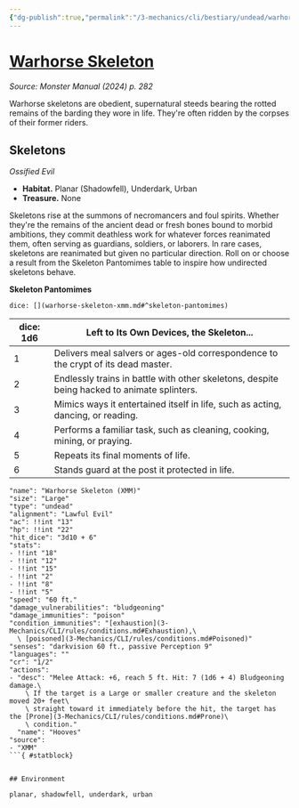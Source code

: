 ```yaml
---
{"dg-publish":true,"permalink":"/3-mechanics/cli/bestiary/undead/warhorse-skeleton-xmm/","tags":["ttrpg-cli/compendium/src/5e/xmm","ttrpg-cli/monster/cr/1-2","ttrpg-cli/monster/environment/planar","ttrpg-cli/monster/environment/shadowfell","ttrpg-cli/monster/environment/underdark","ttrpg-cli/monster/environment/urban","ttrpg-cli/monster/size/large","ttrpg-cli/monster/type/undead"],"created":"2025-02-22T12:02:28.339-05:00","updated":"2025-02-26T17:46:11.358-05:00"}
---
```


# [Warhorse Skeleton](3-Mechanics/CLI/bestiary/undead/warhorse-skeleton-xmm.md)
*Source: Monster Manual (2024) p. 282*  

Warhorse skeletons are obedient, supernatural steeds bearing the rotted remains of the barding they wore in life. They're often ridden by the corpses of their former riders.

## Skeletons

*Ossified Evil*

- **Habitat.** Planar (Shadowfell), Underdark, Urban  
- **Treasure.** None  

Skeletons rise at the summons of necromancers and foul spirits. Whether they're the remains of the ancient dead or fresh bones bound to morbid ambitions, they commit deathless work for whatever forces reanimated them, often serving as guardians, soldiers, or laborers. In rare cases, skeletons are reanimated but given no particular direction. Roll on or choose a result from the Skeleton Pantomimes table to inspire how undirected skeletons behave.

**Skeleton Pantomimes**

`dice: [](warhorse-skeleton-xmm.md#^skeleton-pantomimes)`

| dice: 1d6 | Left to Its Own Devices, the Skeleton... |
|-----------|------------------------------------------|
| 1 | Delivers meal salvers or ages-old correspondence to the crypt of its dead master. |
| 2 | Endlessly trains in battle with other skeletons, despite being hacked to animate splinters. |
| 3 | Mimics ways it entertained itself in life, such as acting, dancing, or reading. |
| 4 | Performs a familiar task, such as cleaning, cooking, mining, or praying. |
| 5 | Repeats its final moments of life. |
| 6 | Stands guard at the post it protected in life. |{ #skeleton-pantomimes}


```statblock
"name": "Warhorse Skeleton (XMM)"
"size": "Large"
"type": "undead"
"alignment": "Lawful Evil"
"ac": !!int "13"
"hp": !!int "22"
"hit_dice": "3d10 + 6"
"stats":
- !!int "18"
- !!int "12"
- !!int "15"
- !!int "2"
- !!int "8"
- !!int "5"
"speed": "60 ft."
"damage_vulnerabilities": "bludgeoning"
"damage_immunities": "poison"
"condition_immunities": "[exhaustion](3-Mechanics/CLI/rules/conditions.md#Exhaustion),\
  \ [poisoned](3-Mechanics/CLI/rules/conditions.md#Poisoned)"
"senses": "darkvision 60 ft., passive Perception 9"
"languages": ""
"cr": "1/2"
"actions":
- "desc": "Melee Attack: +6, reach 5 ft. Hit: 7 (1d6 + 4) Bludgeoning damage.\
    \ If the target is a Large or smaller creature and the skeleton moved 20+ feet\
    \ straight toward it immediately before the hit, the target has the [Prone](3-Mechanics/CLI/rules/conditions.md#Prone)\
    \ condition."
  "name": "Hooves"
"source":
- "XMM"
```{ #statblock}


## Environment

planar, shadowfell, underdark, urban